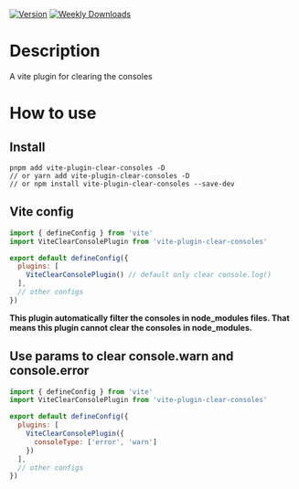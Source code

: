 [![Version](https://badgen.net/npm/v/vite-plugin-clear-consoles)]("https://www.npmjs.com/package/vite-plugin-clear-consoles")
[![Weekly Downloads](https://badgen.net/npm/dw/vite-plugin-clear-consoles)]("https://www.npmjs.com/package/vite-plugin-clear-consoles")

# Description
A vite plugin for clearing the consoles

# How to use

## Install
```shell
pnpm add vite-plugin-clear-consoles -D
// or yarn add vite-plugin-clear-consoles -D
// or npm install vite-plugin-clear-consoles --save-dev
```

## Vite config
```js
import { defineConfig } from 'vite'
import ViteClearConsolePlugin from 'vite-plugin-clear-consoles'

export default defineConfig({
  plugins: [
    ViteClearConsolePlugin() // default only clear console.log()
  ],
  // other configs
})
```

**This plugin automatically filter the consoles in node_modules files. That means this plugin cannot clear the consoles in node_modules.**

## Use params to clear console.warn and console.error
```js
import { defineConfig } from 'vite'
import ViteClearConsolePlugin from 'vite-plugin-clear-consoles'

export default defineConfig({
  plugins: [
    ViteClearConsolePlugin({
      consoleType: ['error', 'warn']
    })
  ],
  // other configs
})

```